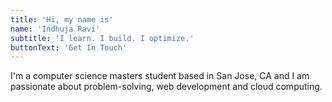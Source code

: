 ```yaml
---
title: 'Hi, my name is'
name: 'Indhuja Ravi'
subtitle: 'I learn. I build. I optimize.'
buttonText: 'Get In Touch'
---
```


I'm a computer science masters student based in San Jose, CA and I am passionate about problem-solving, web development and cloud computing.
